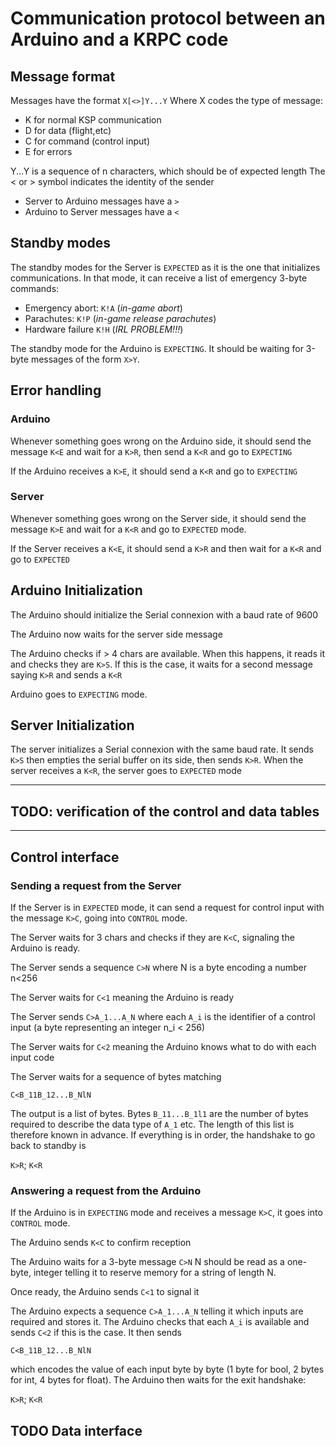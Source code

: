 # Communication protocol between an Arduino and a KRPC code

## Message format

Messages have the format ```X[<>]Y...Y``` Where X codes the type of message:

* K for normal KSP communication
* D for data (flight,etc)
* C for command (control input)
* E for errors

Y...Y is a sequence of n characters, which should be of expected length
The < or > symbol indicates the identity of the sender

* Server to Arduino messages have a ```>```
* Arduino to Server messages have a ```<```

## Standby modes

The standby modes for the Server is ```EXPECTED``` as it is the one that initializes communications. In that mode, it can receive a list of emergency 3-byte commands:

* Emergency abort: ```K!A``` (*in-game abort*)
* Parachutes: ```K!P``` (*in-game release parachutes*)
* Hardware failure ```K!H``` (*IRL PROBLEM!!!*)

The standby mode for the Arduino is ```EXPECTING```. It should be waiting for 3-byte messages of the form ```X>Y```.


## Error handling
### Arduino
Whenever something goes wrong on the Arduino side, it should send the message ```K<E``` and wait for a ```K>R```, then send a ```K<R``` and go to ```EXPECTING```

If the Arduino receives a ```K>E```, it should send a ```K<R``` and go to ```EXPECTING```

### Server
Whenever something goes wrong on the Server side, it should send the message ```K>E``` and wait for a ```K<R``` and go to ```EXPECTED``` mode.

If the Server receives a ```K<E```, it should send a ```K>R``` and then wait for a ```K<R``` and go to ```EXPECTED```

## Arduino Initialization

The Arduino should initialize the Serial connexion with a baud rate of 9600

The Arduino now waits for the server side message

The Arduino checks if > 4 chars are available.
When this happens, it reads it and checks they are
```K>S```. If this is the case, it waits for a second message saying
```K>R``` and sends a ```K<R```

Arduino goes to ```EXPECTING``` mode.

## Server Initialization

The server initializes a Serial connexion with the same baud rate. It sends ```K>S``` then empties the serial buffer on its side, then sends ```K>R```. When the server receives a ```K<R```, the server goes to ```EXPECTED``` mode

***
## **TODO**: verification of the control and data tables
***

## Control interface

### Sending a request from the Server
If the Server is in ```EXPECTED``` mode, it can send a request for control input with the message
```K>C```, going into ```CONTROL``` mode.

The Server waits for 3 chars and checks if they are ```K<C```, signaling the Arduino is ready.

The Server sends a sequence ```C>N``` where N is a byte encoding a number n<256

The Server waits for ```C<1``` meaning the Arduino is ready

The Server sends ```C>A_1...A_N``` where each ```A_i``` is the identifier of a control input (a byte representing an integer n_i < 256)

The Server waits for ```C<2``` meaning the Arduino knows what to do with each input code

The Server waits for a sequence of bytes matching

```C<B_11B_12...B_NlN```

The output is a list of bytes. Bytes ```B_11...B_1l1``` are the number of bytes required to describe the data type of ```A_1``` etc. The length of this list is therefore known in advance. If everything is in order, the handshake to go back to standby is

```K>R```;
```K<R```

### Answering a request from the Arduino

If the Arduino is in ```EXPECTING``` mode and receives a message ```K>C```, it goes into ```CONTROL``` mode.

The Arduino sends ```K<C``` to confirm reception

The Arduino waits for a 3-byte message ```C>N```
N should be read as a one-byte, integer telling it to reserve memory for a string of length N.

Once ready, the Arduino sends ```C<1``` to signal it

The Arduino expects a sequence ```C>A_1...A_N``` telling it which inputs are required and stores it. The Arduino checks that each ```A_i``` is available and sends ```C<2``` if this is the case.
It then sends

```C<B_11B_12...B_NlN```

which encodes the value of each input byte by byte (1 byte for bool, 2 bytes for int, 4 bytes for float). The Arduino then waits for the exit handshake:

```K>R```;
```K<R```

## TODO Data interface
